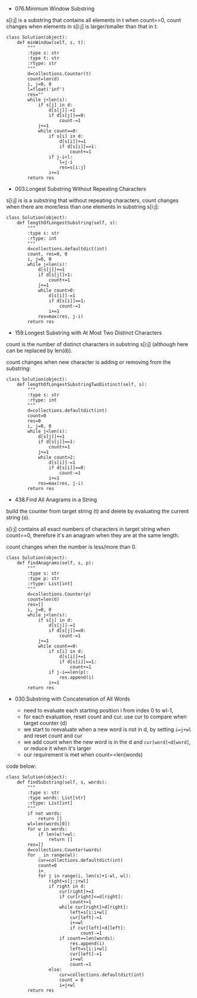 

- 076.Minimum Window Substring

s[i:j] is a substring that contains all elements in t when count==0,
count changes when elements in s[i:j] is larger/smaller than that in t:


    class Solution(object):
        def minWindow(self, s, t):
            """
            :type s: str
            :type t: str
            :rtype: str
            """
            d=collections.Counter(t)
            count=len(d)
            i, j=0, 0
            l=float('inf')
            res=""
            while j<len(s):
                if s[j] in d:
                    d[s[j]]-=1
                    if d[s[j]]==0:
                        count-=1
                j+=1
                while count==0:
                    if s[i] in d:
                        d[s[i]]+=1
                        if d[s[i]]==1:
                            count+=1
                    if j-i<l:
                        l=j-i
                        res=s[i:j]
                    i+=1
            return res
            
- 003.Longest Substring Without Repeating Characters

s[i:j] is is a substring that without repeating characters,
count changes when there are more/less than one elements in substring s[i:j]:

    class Solution(object):
        def lengthOfLongestSubstring(self, s):
            """
            :type s: str
            :rtype: int
            """
            d=collections.defaultdict(int)
            count, res=0, 0
            i, j=0, 0
            while j<len(s):
                d[s[j]]+=1
                if d[s[j]]>1:
                    count+=1
                j+=1
                while count>0:
                    d[s[i]]-=1
                    if d[s[i]]==1:
                        count-=1
                    i+=1
                res=max(res, j-i)
            return res
            
- 159.Longest Substring with At Most Two Distinct Characters

count is the number of distinct characters in substring s[i:j] 
(although here can be replaced by len(d)).

count changes when new character is adding or removing from the substring:

    class Solution(object):
        def lengthOfLongestSubstringTwoDistinct(self, s):
            """
            :type s: str
            :rtype: int
            """
            d=collections.defaultdict(int)
            count=0
            res=0
            i, j=0, 0
            while j<len(s):
                d[s[j]]+=1
                if d[s[j]]==1:
                    count+=1
                j+=1
                while count>2:
                    d[s[i]]-=1
                    if d[s[i]]==0:
                        count-=1
                    i+=1
                res=max(res, j-i)
            return res
            
- 438.Find All Anagrams in a String

build the counter from target string (t) and delete by evaluating the current string (s).

s[i:j] contains all exact numbers of characters in target string when count==0,
therefore it's an anagram when they are at the same length.

count changes when the number is less/more than 0.

    class Solution(object):
        def findAnagrams(self, s, p):
            """
            :type s: str
            :type p: str
            :rtype: List[int]
            """
            d=collections.Counter(p)
            count=len(d)
            res=[]
            i, j=0, 0
            while j<len(s):
                if s[j] in d:
                    d[s[j]]-=1
                    if d[s[j]]==0:
                        count-=1
                j+=1
                while count==0:
                    if s[i] in d:
                        d[s[i]]+=1
                        if d[s[i]]==1:
                            count+=1
                    if j-i==len(p):
                        res.append(i)
                    i+=1
            return res
            
- 030.Substring with Concatenation of All Words

    - need to evaluate each starting position i from index 0 to wl-1,
    - for each evaluation, reset count and cur. use cur to compare when target counter (d)
    - we start to reevaluate when a new word is not in d, by setting `i=j+wl` and reset count and cur
    - we add count when the new word is in the d and `cur[word]<d[word]`, or reduce it when it's larger
    - our requirement is met when count==len(words)

code below:

    class Solution(object):
        def findSubstring(self, s, words):
            """
            :type s: str
            :type words: List[str]
            :rtype: List[int]
            """
            if not words:
                return []
            wl=len(words[0])
            for w in words:
                if len(w)!=wl:
                    return []
            res=[]
            d=collections.Counter(words)
            for _ in range(wl):
                cur=collections.defaultdict(int)
                count=0
                i=_
                for j in range(i, len(s)+1-wl, wl):
                    right=s[j:j+wl]
                    if right in d:
                        cur[right]+=1
                        if cur[right]<=d[right]:
                            count+=1
                        while cur[right]>d[right]:
                            left=s[i:i+wl]
                            cur[left]-=1
                            i+=wl
                            if cur[left]<d[left]:
                                count-=1
                        if count==len(words):
                            res.append(i)
                            left=s[i:i+wl]
                            cur[left]-=1
                            i+=wl
                            count-=1
                    else:
                        cur=collections.defaultdict(int)
                        count = 0
                        i=j+wl
            return res